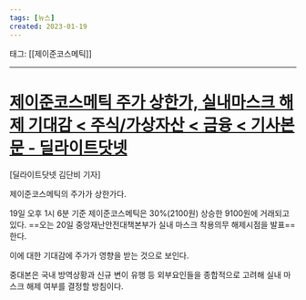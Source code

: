 ```yaml
---
tags: [뉴스]
created: 2023-01-19
---
```


태그: [[제이준코스메틱]]

___

# [제이준코스메틱 주가 상한가, 실내마스크 해제 기대감 < 주식/가상자산 < 금융 < 기사본문 - 딜라이트닷넷](https://www.delighti.co.kr/news/articleView.html?idxno=45486)
[딜라이트닷넷 김단비 기자] 

제이준코스메틱의 주가가 상한가다.

19일 오후 1시 6분 기준 제이준코스메틱은 30%(2100원) 상승한 9100원에 거래되고 있다.
==오는 20일 중앙재난안전대책본부가 실내 마스크 착용의무 해제시점을 발표==한다.

이에 대한 기대감에 주가가 영향을 받는 것으로 보인다.

중대본은 국내 방역상황과 신규 변이 유행 등 외부요인들을 종합적으로 고려해 실내 마스크 해제 여부를 결정할 방침이다.
